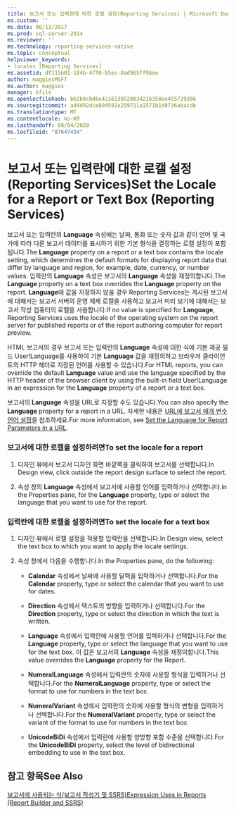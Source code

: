 ```yaml
---
title: 보고서 또는 입력란에 대한 로캘 설정(Reporting Services) | Microsoft Docs
ms.custom: ''
ms.date: 06/13/2017
ms.prod: sql-server-2014
ms.reviewer: ''
ms.technology: reporting-services-native
ms.topic: conceptual
helpviewer_keywords:
- locales [Reporting Services]
ms.assetid: df115b01-184b-47f0-b5ec-0ad965ff9bee
author: maggiesMSFT
ms.author: maggies
manager: kfile
ms.openlocfilehash: bb2b0cbd6e4216138520834216358ee455729386
ms.sourcegitcommit: ad4d92dce894592a259721a1571b1d8736abacdb
ms.translationtype: MT
ms.contentlocale: ko-KR
ms.lasthandoff: 08/04/2020
ms.locfileid: "87647434"
---
```

# <a name="set-the-locale-for-a-report-or-text-box-reporting-services"></a><span data-ttu-id="f61c0-102">보고서 또는 입력란에 대한 로캘 설정(Reporting Services)</span><span class="sxs-lookup"><span data-stu-id="f61c0-102">Set the Locale for a Report or Text Box (Reporting Services)</span></span>
  <span data-ttu-id="f61c0-103">보고서 또는 입력란의 **Language** 속성에는 날짜, 통화 또는 숫자 값과 같이 언어 및 국가에 따라 다른 보고서 데이터를 표시하기 위한 기본 형식을 결정하는 로캘 설정이 포함됩니다.</span><span class="sxs-lookup"><span data-stu-id="f61c0-103">The **Language** property on a report or a text box contains the locale setting, which determines the default formats for displaying report data that differ by language and region, for example, date, currency, or number values.</span></span> <span data-ttu-id="f61c0-104">입력란의 **Language** 속성은 보고서의 **Language** 속성을 재정의합니다.</span><span class="sxs-lookup"><span data-stu-id="f61c0-104">The **Language** property on a text box overrides the **Language** property on the report.</span></span> <span data-ttu-id="f61c0-105">**Language**에 값을 지정하지 않을 경우 Reporting Services는 게시된 보고서에 대해서는 보고서 서버의 운영 체제 로캘을 사용하고 보고서 미리 보기에 대해서는 보고서 작성 컴퓨터의 로캘을 사용합니다.</span><span class="sxs-lookup"><span data-stu-id="f61c0-105">If no value is specified for **Language**, Reporting Services uses the locale of the operating system on the report server for published reports or of the report authoring computer for report preview.</span></span>  
  
 <span data-ttu-id="f61c0-106">HTML 보고서의 경우 보고서 또는 입력란의 **Language** 속성에 대한 식에 기본 제공 필드 User!Language를 사용하여 기본 **Language** 값을 재정의하고 브라우저 클라이언트의 HTTP 헤더로 지정된 언어를 사용할 수 있습니다.</span><span class="sxs-lookup"><span data-stu-id="f61c0-106">For HTML reports, you can override the default **Language** value and use the language specified by the HTTP header of the browser client by using the built-in field User!Language in an expression for the **Language** property of a report or a text box.</span></span>  
  
 <span data-ttu-id="f61c0-107">보고서의 **Language** 속성을 URL로 지정할 수도 있습니다.</span><span class="sxs-lookup"><span data-stu-id="f61c0-107">You can also specify the **Language** property for a report in a URL.</span></span> <span data-ttu-id="f61c0-108">자세한 내용은 [URL에 보고서 매개 변수 언어 설정](../set-the-language-for-report-parameters-in-a-url.md)을 참조하세요.</span><span class="sxs-lookup"><span data-stu-id="f61c0-108">For more information, see [Set the Language for Report Parameters in a URL](../set-the-language-for-report-parameters-in-a-url.md).</span></span>  
  
### <a name="to-set-the-locale-for-a-report"></a><span data-ttu-id="f61c0-109">보고서에 대한 로캘을 설정하려면</span><span class="sxs-lookup"><span data-stu-id="f61c0-109">To set the locale for a report</span></span>  
  
1.  <span data-ttu-id="f61c0-110">디자인 뷰에서 보고서 디자인 화면 바깥쪽을 클릭하여 보고서를 선택합니다.</span><span class="sxs-lookup"><span data-stu-id="f61c0-110">In Design view, click outside the report design surface to select the report.</span></span>  
  
2.  <span data-ttu-id="f61c0-111">속성 창의 **Language** 속성에서 보고서에 사용할 언어를 입력하거나 선택합니다.</span><span class="sxs-lookup"><span data-stu-id="f61c0-111">In the Properties pane, for the **Language** property, type or select the language that you want to use for the report.</span></span>  
  
### <a name="to-set-the-locale-for-a-text-box"></a><span data-ttu-id="f61c0-112">입력란에 대한 로캘을 설정하려면</span><span class="sxs-lookup"><span data-stu-id="f61c0-112">To set the locale for a text box</span></span>  
  
1.  <span data-ttu-id="f61c0-113">디자인 뷰에서 로캘 설정을 적용할 입력란을 선택합니다.</span><span class="sxs-lookup"><span data-stu-id="f61c0-113">In Design view, select the text box to which you want to apply the locale settings.</span></span>  
  
2.  <span data-ttu-id="f61c0-114">속성 창에서 다음을 수행합니다.</span><span class="sxs-lookup"><span data-stu-id="f61c0-114">In the Properties pane, do the following:</span></span>  
  
    -   <span data-ttu-id="f61c0-115">**Calendar** 속성에서 날짜에 사용할 달력을 입력하거나 선택합니다.</span><span class="sxs-lookup"><span data-stu-id="f61c0-115">For the **Calendar** property, type or select the calendar that you want to use for dates.</span></span>  
  
    -   <span data-ttu-id="f61c0-116">**Direction** 속성에서 텍스트의 방향을 입력하거나 선택합니다.</span><span class="sxs-lookup"><span data-stu-id="f61c0-116">For the **Direction** property, type or select the direction in which the text is written.</span></span>  
  
    -   <span data-ttu-id="f61c0-117">**Language** 속성에서 입력란에 사용할 언어를 입력하거나 선택합니다.</span><span class="sxs-lookup"><span data-stu-id="f61c0-117">For the **Language** property, type or select the language that you want to use for the text box.</span></span> <span data-ttu-id="f61c0-118">이 값은 보고서의 **Language** 속성을 재정의합니다.</span><span class="sxs-lookup"><span data-stu-id="f61c0-118">This value overrides the **Language** property for the Report.</span></span>  
  
    -   <span data-ttu-id="f61c0-119">**NumeralLanguage** 속성에서 입력란의 숫자에 사용할 형식을 입력하거나 선택합니다.</span><span class="sxs-lookup"><span data-stu-id="f61c0-119">For the **NumeralLanguage** property, type or select the format to use for numbers in the text box.</span></span>  
  
    -   <span data-ttu-id="f61c0-120">**NumeralVariant** 속성에서 입력란의 숫자에 사용할 형식의 변형을 입력하거나 선택합니다.</span><span class="sxs-lookup"><span data-stu-id="f61c0-120">For the **NumeralVariant** property, type or select the variant of the format to use for numbers in the text box.</span></span>  
  
    -   <span data-ttu-id="f61c0-121">**UnicodeBiDi** 속성에서 입력란에 사용할 양방향 포함 수준을 선택합니다.</span><span class="sxs-lookup"><span data-stu-id="f61c0-121">For the **UnicodeBiDi** property, select the level of bidirectional embedding to use in the text box.</span></span>  
  
## <a name="see-also"></a><span data-ttu-id="f61c0-122">참고 항목</span><span class="sxs-lookup"><span data-stu-id="f61c0-122">See Also</span></span>  
 [<span data-ttu-id="f61c0-123">보고서에 사용되는 식&#40;보고서 작성기 및 SSRS&#41;</span><span class="sxs-lookup"><span data-stu-id="f61c0-123">Expression Uses in Reports &#40;Report Builder and SSRS&#41;</span></span>](expression-uses-in-reports-report-builder-and-ssrs.md)  
  
  
